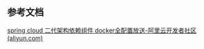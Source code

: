 

## 参考文档

[spring cloud 二代架构依赖组件 docker全配置放送-阿里云开发者社区 (aliyun.com)](https://developer.aliyun.com/article/893557#slide-6)

